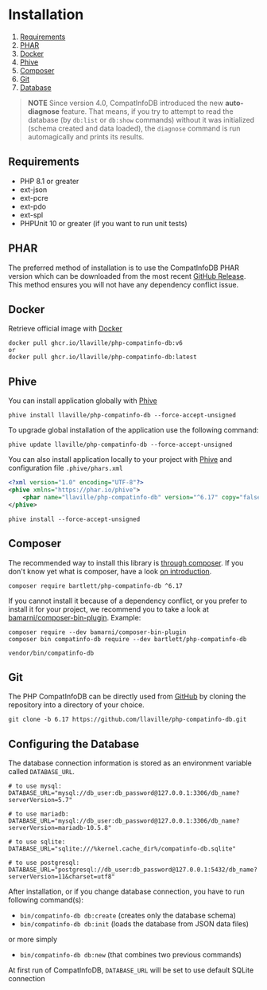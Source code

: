 <!-- markdownlint-disable MD013 -->
# Installation

1. [Requirements](#requirements)
2. [PHAR](#phar)
3. [Docker](#docker)
4. [Phive](#phive)
5. [Composer](#composer)
6. [Git](#git)
7. [Database](#configuring-the-database)

> **NOTE** Since version 4.0, CompatInfoDB introduced the new **auto-diagnose** feature.
That means, if you try to attempt to read the database (by `db:list` or `db:show` commands)
without it was initialized (schema created and data loaded), the `diagnose` command is run automagically and prints its results.

## Requirements

* PHP 8.1 or greater
* ext-json
* ext-pcre
* ext-pdo
* ext-spl
* PHPUnit 10 or greater (if you want to run unit tests)

## PHAR

The preferred method of installation is to use the CompatInfoDB PHAR version which can be downloaded from the most recent
[GitHub Release][releases]. This method ensures you will not have any dependency conflict issue.

## Docker

Retrieve official image with [Docker][docker]

```shell
docker pull ghcr.io/llaville/php-compatinfo-db:v6
or
docker pull ghcr.io/llaville/php-compatinfo-db:latest
```

## Phive

You can install application globally with [Phive][phive]

```shell
phive install llaville/php-compatinfo-db --force-accept-unsigned
```

To upgrade global installation of the application use the following command:

```shell
phive update llaville/php-compatinfo-db --force-accept-unsigned
```

You can also install application locally to your project with [Phive][phive] and configuration file `.phive/phars.xml`

```xml
<?xml version="1.0" encoding="UTF-8"?>
<phive xmlns="https://phar.io/phive">
    <phar name="llaville/php-compatinfo-db" version="^6.17" copy="false" />
</phive>
```

```shell
phive install --force-accept-unsigned
```

## Composer

The recommended way to install this library is [through composer][composer].
If you don't know yet what is composer, have a look [on introduction][composer-intro].

```shell
composer require bartlett/php-compatinfo-db ^6.17
```

If you cannot install it because of a dependency conflict, or you prefer to install it for your project, we recommend
you to take a look at [bamarni/composer-bin-plugin][bamarni/composer-bin-plugin]. Example:

```shell
composer require --dev bamarni/composer-bin-plugin
composer bin compatinfo-db require --dev bartlett/php-compatinfo-db

vendor/bin/compatinfo-db
```

## Git

The PHP CompatInfoDB can be directly used from [GitHub][github-repo] by cloning the repository into a directory of your choice.

```shell
git clone -b 6.17 https://github.com/llaville/php-compatinfo-db.git
```

## Configuring the Database

The database connection information is stored as an environment variable called `DATABASE_URL`.

```shell
# to use mysql:
DATABASE_URL="mysql://db_user:db_password@127.0.0.1:3306/db_name?serverVersion=5.7"

# to use mariadb:
DATABASE_URL="mysql://db_user:db_password@127.0.0.1:3306/db_name?serverVersion=mariadb-10.5.8"

# to use sqlite:
DATABASE_URL="sqlite:///%kernel.cache_dir%/compatinfo-db.sqlite"

# to use postgresql:
DATABASE_URL="postgresql://db_user:db_password@127.0.0.1:5432/db_name?serverVersion=11&charset=utf8"
```

After installation, or if you change database connection, you have to run following command(s):

* `bin/compatinfo-db db:create` (creates only the database schema)
* `bin/compatinfo-db db:init` (loads the database from JSON data files)

or more simply

* `bin/compatinfo-db db:new` (that combines two previous commands)

At first run of CompatInfoDB, `DATABASE_URL` will be set to use default SQLite connection

[releases]: https://github.com/llaville/php-compatinfo-db/releases/
[composer]: https://getcomposer.org
[composer-intro]: http://getcomposer.org/doc/00-intro.md
[bamarni/composer-bin-plugin]: https://github.com/bamarni/composer-bin-plugin
[github-repo]: https://github.com/llaville/php-compatinfo-db.git
[phive]: https://github.com/phar-io/phive
[docker]: https://docs.docker.com/get-docker/
